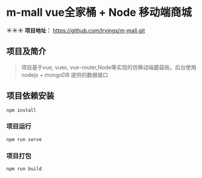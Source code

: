 # m-mall vue全家桶 + Node 移动端商城
☀☀☀
**项目地址：** <https://github.com/lrvings/m-mall.git> 

## 项目及简介

> 项目基于vue, vuex, vue-router,Node等实现的仿移动端蘑菇街。后台使用 nodejs + mongoDB 提供的数据接口

## 项目依赖安装
```
npm install
```

### 项目运行
```
npm run serve
```

### 项目打包
```
npm run build

```


